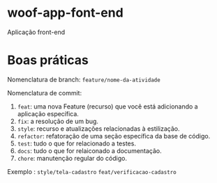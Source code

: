 # woof-app-font-end
Aplicação front-end

# Boas práticas 
Nomenclatura de branch: 
`feature/nome-da-atividade`

Nomenclatura de commit: 
 
1. `feat`: uma nova Feature (recurso) que você está adicionando a aplicação específica.
2. `fix`: a resolução de um bug.
3. `style`: recurso e atualizações relacionadas à estilização.
4. `refactor`: refatoração de uma seção específica da base de código.
5. `test`: tudo o que for relacionado a testes.
6. `docs`: tudo o que for relaiconado a documentação.
7. `chore`: manutenção regular do código.

Exemplo :
`style/tela-cadastro`
`feat/verificacao-cadastro`
